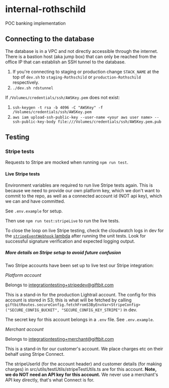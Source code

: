 # internal-rothschild
POC banking implementation

## Connecting to the database

The database is in a VPC and not directly accessible through the internet.  There is a bastion host (aka jump box) that can only be reached from the office IP that can establish an SSH tunnel to the database.

1. If you're connecting to staging or production change `STACK_NAME` at the top of `dev.sh` to `staging-Rothschild` or `production-Rothschild` respectively.
2. `./dev.sh rdstunnel`

If `/Volumes/credentials/ssh/AWSKey.pem` does not exist:

1. `ssh-keygen -t rsa -b 4096 -C "AWSKey" -f /Volumes/credentials/ssh/AWSKey.pem`
2. `aws iam upload-ssh-public-key --user-name <your aws user name> --ssh-public-key-body file:///Volumes/credentials/ssh/AWSKey.pem.pub`


## Testing

### Stripe tests

Requests to Stripe are mocked when running `npm run test`. 

#### Live Stripe tests

Environment variables are required to run live Stripe tests again. This is because we need to provide our own platform key, which we don't want to commit to the repo, as well as a connected account id (NOT api key), which we can and have committed. 

See `.env.example` for setup. 

Then use `npm run test:stripeLive` to run the live tests.   

To close the loop on live Stripe testing, check the cloudwatch logs in dev for the [`stripeEventWebhook` lambda](https://us-west-2.console.aws.amazon.com/cloudwatch/home?region=us-west-2#logStream:group=/aws/lambda/dev-Rothschild-StripeEventWebhookFunction-3Q03K92TO7QY;streamFilter=typeLogStreamPrefix) after running the unit tests. Look for successful signature verification and expected logging output. 

##### More details on Stripe setup to avoid future confusion

Two Stripe accounts have been set up to live test our Stripe integration: 

*Platform account*

Belongs to integrationtesting+stripedev@giftbit.com

This is a stand-in for the production Lightrail account. The config for this account is stored in S3; this is what will be fetched by calling `giftbitRoutes.secureConfig.fetchFromS3ByEnvVar<StripeConfig>("SECURE_CONFIG_BUCKET", "SECURE_CONFIG_KEY_STRIPE")` in dev. 

The secret key for this account belongs in a `.env` file.  See `.env.example`.

*Merchant account*

Belongs to integrationtesting+merchant@giftbit.com

This is a stand-in for our customer's account. We place charges etc on their behalf using Stripe Connect. 

The stripeUserId (for the account header) and customer details (for making charges) in src/utils/testUtils/stripeTestUtils.ts are for this account. **Note, we do NOT need an API key for this account.**  We never use a merchant's API key directly, that's what Connect is for.  
